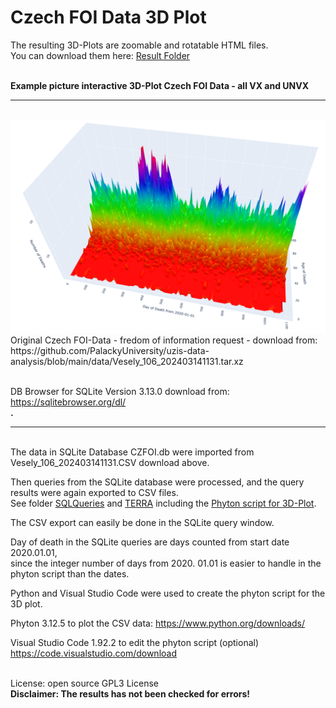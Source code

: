 

# Czech FOI Data 3D Plot 

The resulting 3D-Plots are  zoomable and rotatable HTML files. 
<br>You can download them here: [Result Folder](https://github.com/gitfrid/CzechFOI/tree/main/3D%20Plot%20Results)

<br>**Example picture interactive 3D-Plot Czech FOI Data - all VX and UNVX**
<br>
_________________________________________
<br>
<img src="https://github.com/gitfrid/CzechFOI/blob/d6f3f69411efe25966cac1ad29dc1f34a268b596/3D%20Plot%20Results/Terra%203D%20Plot.png" width="600" height="auto">
<br>
Original Czech FOI-Data - fredom of information request - download from:
<br>https://github.com/PalackyUniversity/uzis-data-analysis/blob/main/data/Vesely_106_202403141131.tar.xz

<br>DB Browser for SQLite Version 3.13.0 download from:
<br>https://sqlitebrowser.org/dl/
<br>**.**
_________________________________________
<br>
The data in SQLite Database CZFOI.db were imported from Vesely_106_202403141131.CSV download above.

Then queries from the SQLite database were processed, and the query results were again exported to CSV files.
<br>See folder [SQLQueries](https://github.com/gitfrid/CzechFOI/tree/9bbb96d978cd25f18c0333ca3a625d51ea712e22/DBBrowserforSQLite/SQLQueries) and [TERRA](https://github.com/gitfrid/CzechFOI/tree/main/TERRA) 
including the [Phyton script for 3D-Plot](https://github.com/gitfrid/CzechFOI/blob/6ea39359e6fe61c933d2ac6c216252d48f199499/TERRA/Terra.py).

The CSV  export can easily be done in the SQLite query window.

Day of death in the SQLite queries are days counted from start date 2020.01.01,
<br>since the integer number of days from 2020. 01.01 is easier to handle in the phyton script than the dates. 

Python and Visual Studio Code were used to create the phyton script for the 3D plot.

Phyton 3.12.5 to plot the CSV data: 
https://www.python.org/downloads/

Visual Studio Code 1.92.2 to edit the phyton script (optional)
https://code.visualstudio.com/download

<br>License: open source GPL3 License
<br>**Disclaimer: The results has not been checked for errors!**
